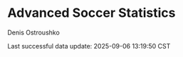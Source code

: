 # Advanced Soccer Statistics
Denis Ostroushko

<!-- gfm -->

Last successful data update: 2025-09-06 13:19:50 CST
